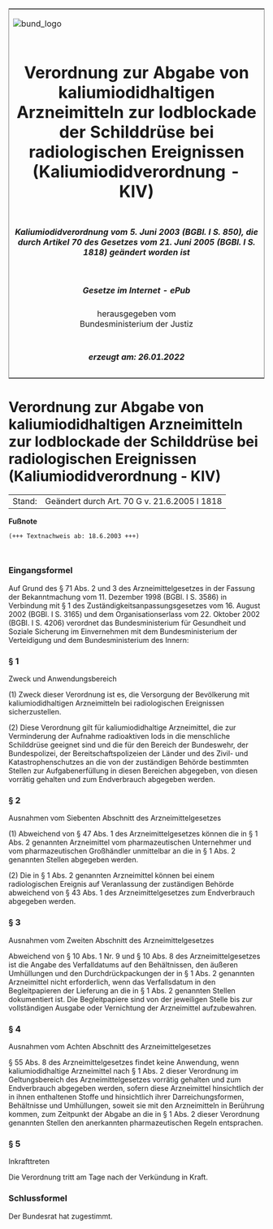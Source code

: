 <span id="DECKBLATT.html"></span>

<table border="0" frame="border" width="100%">

<tr valign="top">

<td align="left">

![bund\_logo](BfJ_2021_Web_de_de.gif)

</td>

<td align="right">

 

</td>

</tr>

<tr align="center" valign="middle">

<td colspan="2">

# Verordnung zur Abgabe von kaliumiodidhaltigen Arzneimitteln zur Iodblockade der Schilddrüse bei radiologischen Ereignissen (Kaliumiodidverordnung - KIV)

</td>

</tr>

<tr align="center" valign="middle">

<td colspan="2">

##### Kaliumiodidverordnung vom 5. Juni 2003 (BGBl. I S. 850), die durch Artikel 70 des Gesetzes vom 21. Juni 2005 (BGBl. I S. 1818) geändert worden ist

</td>

</tr>

<tr align="center" valign="middle">

<td colspan="2">

  
  

##### Gesetze im Internet - ePub  
  
herausgegeben vom  
Bundesministerium der Justiz

</td>

</tr>

<tr align="center" valign="bottom">

<td colspan="2">

  
  

##### erzeugt am: 26.01.2022

</td>

</tr>

</table>

<span id="BJNR085000003.html"></span>

# Verordnung zur Abgabe von kaliumiodidhaltigen Arzneimitteln zur Iodblockade der Schilddrüse bei radiologischen Ereignissen (Kaliumiodidverordnung - KIV)

<div>

<div class="jnhtml">

|        |                                              |
| ------ | -------------------------------------------- |
| Stand: | Geändert durch Art. 70 G v. 21.6.2005 I 1818 |

</div>

</div>

<div>

  
**Fußnote**

<div class="jnhtml">

<div>

<div class="jurAbsatz">

  

``` 
(+++ Textnachweis ab: 18.6.2003 +++)

 
```

</div>

</div>

</div>

</div>

<span id="BJNR085000003BJNE000000000.html"></span>

### Eingangsformel  

<div>

<div class="jnhtml">

<div>

<div class="jurAbsatz">

Auf Grund des § 71 Abs. 2 und 3 des Arzneimittelgesetzes in der Fassung
der Bekanntmachung vom 11. Dezember 1998 (BGBl. I S. 3586) in Verbindung
mit § 1 des Zuständigkeitsanpassungsgesetzes vom 16. August 2002 (BGBl.
I S. 3165) und dem Organisationserlass vom 22. Oktober 2002 (BGBl. I S.
4206) verordnet das Bundesministerium für Gesundheit und Soziale
Sicherung im Einvernehmen mit dem Bundesministerium der Verteidigung und
dem Bundesministerium des Innern:

</div>

</div>

</div>

</div>

<span id="BJNR085000003BJNE000101310.html"></span>

### § 1  
Zweck und Anwendungsbereich

<div>

<div class="jnhtml">

<div>

<div class="jurAbsatz">

(1) Zweck dieser Verordnung ist es, die Versorgung der Bevölkerung mit
kaliumiodidhaltigen Arzneimitteln bei radiologischen Ereignissen
sicherzustellen.

</div>

<div class="jurAbsatz">

(2) Diese Verordnung gilt für kaliumiodidhaltige Arzneimittel, die zur
Verminderung der Aufnahme radioaktiven Iods in die menschliche
Schilddrüse geeignet sind und die für den Bereich der Bundeswehr, der
Bundespolizei, der Bereitschaftspolizeien der Länder und des Zivil- und
Katastrophenschutzes an die von der zuständigen Behörde bestimmten
Stellen zur Aufgabenerfüllung in diesen Bereichen abgegeben, von diesen
vorrätig gehalten und zum Endverbrauch abgegeben werden.

</div>

</div>

</div>

</div>

<span id="BJNR085000003BJNE000200000.html"></span>

### § 2  
Ausnahmen vom Siebenten Abschnitt des Arzneimittelgesetzes

<div>

<div class="jnhtml">

<div>

<div class="jurAbsatz">

(1) Abweichend von § 47 Abs. 1 des Arzneimittelgesetzes können die in §
1 Abs. 2 genannten Arzneimittel vom pharmazeutischen Unternehmer und vom
pharmazeutischen Großhändler unmittelbar an die in § 1 Abs. 2 genannten
Stellen abgegeben werden.

</div>

<div class="jurAbsatz">

(2) Die in § 1 Abs. 2 genannten Arzneimittel können bei einem
radiologischen Ereignis auf Veranlassung der zuständigen Behörde
abweichend von § 43 Abs. 1 des Arzneimittelgesetzes zum Endverbrauch
abgegeben werden.

</div>

</div>

</div>

</div>

<span id="BJNR085000003BJNE000300000.html"></span>

### § 3  
Ausnahmen vom Zweiten Abschnitt des Arzneimittelgesetzes

<div>

<div class="jnhtml">

<div>

<div class="jurAbsatz">

Abweichend von § 10 Abs. 1 Nr. 9 und § 10 Abs. 8 des
Arzneimittelgesetzes ist die Angabe des Verfalldatums auf den
Behältnissen, den äußeren Umhüllungen und den Durchdrückpackungen der
in § 1 Abs. 2 genannten Arzneimittel nicht erforderlich, wenn das
Verfallsdatum in den Begleitpapieren der Lieferung an die in § 1 Abs. 2
genannten Stellen dokumentiert ist. Die Begleitpapiere sind von der
jeweiligen Stelle bis zur vollständigen Ausgabe oder Vernichtung der
Arzneimittel aufzubewahren.

</div>

</div>

</div>

</div>

<span id="BJNR085000003BJNE000400000.html"></span>

### § 4  
Ausnahmen vom Achten Abschnitt des Arzneimittelgesetzes

<div>

<div class="jnhtml">

<div>

<div class="jurAbsatz">

§ 55 Abs. 8 des Arzneimittelgesetzes findet keine Anwendung, wenn
kaliumiodidhaltige Arzneimittel nach § 1 Abs. 2 dieser Verordnung im
Geltungsbereich des Arzneimittelgesetzes vorrätig gehalten und zum
Endverbrauch abgegeben werden, sofern diese Arzneimittel hinsichtlich
der in ihnen enthaltenen Stoffe und hinsichtlich ihrer
Darreichungsformen, Behältnisse und Umhüllungen, soweit sie mit den
Arzneimitteln in Berührung kommen, zum Zeitpunkt der Abgabe an die in §
1 Abs. 2 dieser Verordnung genannten Stellen den anerkannten
pharmazeutischen Regeln entsprachen.

</div>

</div>

</div>

</div>

<span id="BJNR085000003BJNE000500000.html"></span>

### § 5  
Inkrafttreten

<div>

<div class="jnhtml">

<div>

<div class="jurAbsatz">

Die Verordnung tritt am Tage nach der Verkündung in Kraft.

</div>

</div>

</div>

</div>

<span id="BJNR085000003BJNE000600000.html"></span>

### Schlussformel  

<div>

<div class="jnhtml">

<div>

<div class="jurAbsatz">

Der Bundesrat hat zugestimmt.

</div>

</div>

</div>

</div>
